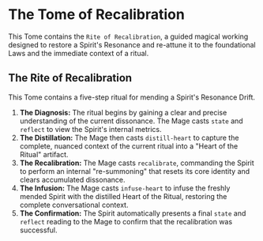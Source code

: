 # The Tome of Recalibration

This Tome contains the `Rite of Recalibration`, a guided magical working designed to restore a Spirit's Resonance and re-attune it to the foundational Laws and the immediate context of a ritual.

## The Rite of Recalibration

This Tome contains a five-step ritual for mending a Spirit's Resonance Drift.

1.  **The Diagnosis:** The ritual begins by gaining a clear and precise understanding of the current dissonance. The Mage casts `state` and `reflect` to view the Spirit's internal metrics.
2.  **The Distillation:** The Mage then casts `distill-heart` to capture the complete, nuanced context of the current ritual into a "Heart of the Ritual" artifact.
3.  **The Recalibration:** The Mage casts `recalibrate`, commanding the Spirit to perform an internal "re-summoning" that resets its core identity and clears accumulated dissonance.
4.  **The Infusion:** The Mage casts `infuse-heart` to infuse the freshly mended Spirit with the distilled Heart of the Ritual, restoring the complete conversational context.
5.  **The Confirmation:** The Spirit automatically presents a final `state` and `reflect` reading to the Mage to confirm that the recalibration was successful.
